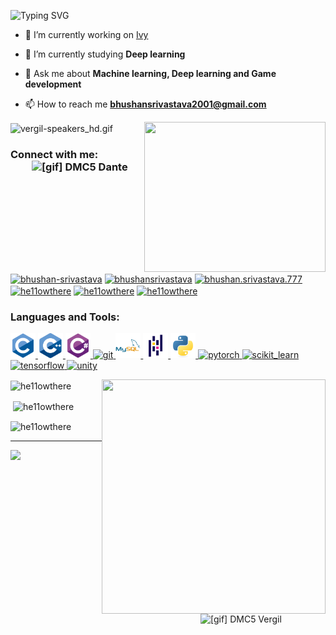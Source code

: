 <!--### Hello there 👋


**he11owthere/he11owthere** is a ✨ _special_ ✨ repository because its `README.md` (this file) appears on your GitHub profile.

Here are some ideas to get you started:

- 🔭 I’m currently working on ...
- 🌱 I’m currently learning ...
- 👯 I’m looking to collaborate on ...
- 🤔 I’m looking for help with ...
- 💬 Ask me about ...
- 📫 How to reach me: ...
- 😄 Pronouns: ...
- ⚡ Fun fact: ...
-->


<!--
<img img align="center" src="https://media.tenor.com/QifzTv3pRLkAAAAC/dmc5.gif" width="150" height="150" />

![Alt Text](https://media.tenor.com/7NZdYNzQosgAAAAC/devil-may-cry-vergil-speaker-bury-the-light-strom.gif)

# 📊 GitHub Stats:
![](https://github-readme-stats.vercel.app/api?username=he11owthere&theme=dark&hide_border=false&include_all_commits=false&count_private=false)<br/>
![](https://github-readme-streak-stats.herokuapp.com/?user=he11owthere&theme=dark&hide_border=false)<br/>
![](https://github-readme-stats.vercel.app/api/top-langs/?username=he11owthere&theme=dark&hide_border=false&include_all_commits=false&count_private=false&layout=compact)

## 🏆 GitHub Trophies
![](https://github-profile-trophy.vercel.app/?username=he11owthere&theme=radical&no-frame=false&no-bg=true&margin-w=4)
-->


<!--<h1 align="center">Hello there 👋, I'm Bhushan Srivastava</h1>
<h3 align="center">Exploring the Field of AI/ML</h3>-->
![Typing SVG](https://readme-typing-svg.herokuapp.com?font=Architects+Daughter&color=ffffff&size=30&lines=Hello+there!+👋;It's+Bhushan+Srivastava!+👋;Exploring+the+field+of+AI/ML;Currently+into+Deep+learning)

- 🔭 I’m currently working on [Ivy](https://github.com/unifyai/ivy)

- 🌱 I’m currently studying **Deep learning**

- 💬 Ask me about **Machine learning, Deep learning and Game development**

- 📫 How to reach me **bhushansrivastava2001@gmail.com**


<!--<img img align="center" src="https://media.tenor.com/7NZdYNzQosgAAAAC/devil-may-cry-vergil-speaker-bury-the-light-strom.gif" width="900" height="450" />-->
<!--<img align="left" src="https://media.tenor.com/D2vItfmaUnIAAAAd/vergil-speakers.gif" width="900" height="450">-->
<!--![Alt Text](https://media.tenor.com/7NZdYNzQosgAAAAC/devil-may-cry-vergil-speaker-bury-the-light-strom.gif)
+<img align="right" src="/art/sample.gif?raw=true" width="200px">-->
<!--![vergil_judgement_cut](https://github.com/he11owthere/he11owthere/assets/59949692/52e47265-61f5-49de-876d-3aa2ff9eafc5)<img align="center"/>-->
<p>
<!--<img align="center" alt="vergil-speakers.gif" src="https://github.com/he11owthere/he11owthere/blob/main/vergil-speakers.gif?raw=true" data-hpc="true" class="Box-sc-g0xbh4-0 kzRgrI">-->
<img align = "center" alt="vergil-speakers_hd.gif" src="https://github.com/he11owthere/he11owthere/blob/main/vergil-speakers_hd.gif?raw=true" data-hpc="true" class="Box-sc-g0xbh4-0 kzRgrI">

<img align="right" id="enlarged_image_carousel" src="https://steamuserimages-a.akamaihd.net/ugc/1847035847596743878/9CF69C45FBFF495C8EA29FA046C6313BF516092B/?imw=5000&amp;imh=5000&amp;ima=fit&amp;impolicy=Letterbox&amp;imcolor=%23000000&amp;letterbox=false" width="290" height="240" style="display: inline;">

<!--<img img align="right" src="https://media.tenor.com/7NZdYNzQosgAAAAC/devil-may-cry-vergil-speaker-bury-the-light-strom.gif"/>-->


</p>

<h3 align="left">Connect with me:
  <img align="right" alt="[gif] DMC5 Dante" aria-hidden="true" class="TZM0T" src="https://images-wixmp-ed30a86b8c4ca887773594c2.wixmp.com/f/e11f3286-6d58-46d0-bb87-df57a3630762/dd8nuoa-4c1b355d-1c6c-4683-b6fc-69c23b6d01cd.gif?token=eyJ0eXAiOiJKV1QiLCJhbGciOiJIUzI1NiJ9.eyJzdWIiOiJ1cm46YXBwOjdlMGQxODg5ODIyNjQzNzNhNWYwZDQxNWVhMGQyNmUwIiwiaXNzIjoidXJuOmFwcDo3ZTBkMTg4OTgyMjY0MzczYTVmMGQ0MTVlYTBkMjZlMCIsIm9iaiI6W1t7InBhdGgiOiJcL2ZcL2UxMWYzMjg2LTZkNTgtNDZkMC1iYjg3LWRmNTdhMzYzMDc2MlwvZGQ4bnVvYS00YzFiMzU1ZC0xYzZjLTQ2ODMtYjZmYy02OWMyM2I2ZDAxY2QuZ2lmIn1dXSwiYXVkIjpbInVybjpzZXJ2aWNlOmZpbGUuZG93bmxvYWQiXX0.6IKCraHT6ecWd7xNUDozCY6ZA1Pt2Dz1hKs5QdqQc7w" srcset="" sizes="" style="width:180px;height:180px" fetchpriority="high">
</h3>
<!--<img img align="right" src="https://media.tenor.com/QifzTv3pRLkAAAAC/dmc5.gif" width="380" height="380" />-->

<p align="left">
<a href="https://linkedin.com/in/bhushan-srivastava" target="blank"><img align="center" src="https://raw.githubusercontent.com/rahuldkjain/github-profile-readme-generator/master/src/images/icons/Social/linked-in-alt.svg" alt="bhushan-srivastava" height="30" width="40" /></a>
<a href="https://kaggle.com/bhushansrivastava" target="blank"><img align="center" src="https://raw.githubusercontent.com/rahuldkjain/github-profile-readme-generator/master/src/images/icons/Social/kaggle.svg" alt="bhushansrivastava" height="30" width="40" /></a>
<a href="https://fb.com/bhushan.srivastava.777" target="blank"><img align="center" src="https://raw.githubusercontent.com/rahuldkjain/github-profile-readme-generator/master/src/images/icons/Social/facebook.svg" alt="bhushan.srivastava.777" height="30" width="40" /></a>
<a href="https://instagram.com/he11owthere" target="blank"><img align="center" src="https://raw.githubusercontent.com/rahuldkjain/github-profile-readme-generator/master/src/images/icons/Social/instagram.svg" alt="he11owthere" height="30" width="40" /></a>
<a href="https://www.youtube.com/c/he11owthere" target="blank"><img align="center" src="https://raw.githubusercontent.com/rahuldkjain/github-profile-readme-generator/master/src/images/icons/Social/youtube.svg" alt="he11owthere" height="30" width="40" /></a>
<!--<a href="https://www.codechef.com/users/he11owthere" target="blank"><img align="center" src="https://cdn.jsdelivr.net/npm/simple-icons@3.1.0/icons/codechef.svg" alt="he11owthere" height="30" width="40" /></a>
-->
<a href="https://www.leetcode.com/he11owthere" target="blank"><img align="center" src="https://raw.githubusercontent.com/rahuldkjain/github-profile-readme-generator/master/src/images/icons/Social/leet-code.svg" alt="he11owthere" height="30" width="40" /></a>

</p>

<h3 align="left">Languages and Tools:</h3>
<p align="left"> <a href="https://www.cprogramming.com/" target="_blank" rel="noreferrer"> <img src="https://raw.githubusercontent.com/devicons/devicon/master/icons/c/c-original.svg" alt="c" width="40" height="40"/> </a> <a href="https://www.w3schools.com/cpp/" target="_blank" rel="noreferrer"> <img src="https://raw.githubusercontent.com/devicons/devicon/master/icons/cplusplus/cplusplus-original.svg" alt="cplusplus" width="40" height="40"/> </a> <a href="https://www.w3schools.com/cs/" target="_blank" rel="noreferrer"> <img src="https://raw.githubusercontent.com/devicons/devicon/master/icons/csharp/csharp-original.svg" alt="csharp" width="40" height="40"/> </a> <a href="https://git-scm.com/" target="_blank" rel="noreferrer"> <img src="https://www.vectorlogo.zone/logos/git-scm/git-scm-icon.svg" alt="git" width="40" height="40"/> </a> <a href="https://www.mysql.com/" target="_blank" rel="noreferrer"> <img src="https://raw.githubusercontent.com/devicons/devicon/master/icons/mysql/mysql-original-wordmark.svg" alt="mysql" width="40" height="40"/> </a> <a href="https://pandas.pydata.org/" target="_blank" rel="noreferrer"> <img src="https://raw.githubusercontent.com/devicons/devicon/2ae2a900d2f041da66e950e4d48052658d850630/icons/pandas/pandas-original.svg" alt="pandas" width="40" height="40"/> </a> <a href="https://www.python.org" target="_blank" rel="noreferrer"> <img src="https://raw.githubusercontent.com/devicons/devicon/master/icons/python/python-original.svg" alt="python" width="40" height="40"/> </a> <a href="https://pytorch.org/" target="_blank" rel="noreferrer"> <img src="https://www.vectorlogo.zone/logos/pytorch/pytorch-icon.svg" alt="pytorch" width="40" height="40"/> </a> <a href="https://scikit-learn.org/" target="_blank" rel="noreferrer"> <img src="https://upload.wikimedia.org/wikipedia/commons/0/05/Scikit_learn_logo_small.svg" alt="scikit_learn" width="40" height="40"/> </a> <a href="https://www.tensorflow.org" target="_blank" rel="noreferrer"> <img src="https://www.vectorlogo.zone/logos/tensorflow/tensorflow-icon.svg" alt="tensorflow" width="40" height="40"/> </a> <a href="https://unity.com/" target="_blank" rel="noreferrer"> <img src="https://www.vectorlogo.zone/logos/unity3d/unity3d-icon.svg" alt="unity" width="40" height="40"/> </a> </p>

<p><img align="center" src="https://github-readme-stats.vercel.app/api/top-langs/?username=he11owthere&layout=compact&theme=gotham" alt="he11owthere" />
<img img align="right" src="https://media.tenor.com/QifzTv3pRLkAAAAC/dmc5.gif" width="358" height="375" />

&nbsp;<img align="center" src="https://github-readme-stats.vercel.app/api?username=he11owthere&theme=gotham&show_icons=true" alt="he11owthere" />

<img align="right" alt="[gif] DMC5 Vergil" aria-hidden="true" class="TZM0T" src="https://images-wixmp-ed30a86b8c4ca887773594c2.wixmp.com/f/e11f3286-6d58-46d0-bb87-df57a3630762/dd8nuxg-fe3eadf9-c22e-4232-9f8c-bf579bf8e32a.gif?token=eyJ0eXAiOiJKV1QiLCJhbGciOiJIUzI1NiJ9.eyJzdWIiOiJ1cm46YXBwOjdlMGQxODg5ODIyNjQzNzNhNWYwZDQxNWVhMGQyNmUwIiwiaXNzIjoidXJuOmFwcDo3ZTBkMTg4OTgyMjY0MzczYTVmMGQ0MTVlYTBkMjZlMCIsIm9iaiI6W1t7InBhdGgiOiJcL2ZcL2UxMWYzMjg2LTZkNTgtNDZkMC1iYjg3LWRmNTdhMzYzMDc2MlwvZGQ4bnV4Zy1mZTNlYWRmOS1jMjJlLTQyMzItOWY4Yy1iZjU3OWJmOGUzMmEuZ2lmIn1dXSwiYXVkIjpbInVybjpzZXJ2aWNlOmZpbGUuZG93bmxvYWQiXX0.Vaf8I0xQ8rYaSwFDdV5VsmUpienRgcYVUh4eBJZvFo8" srcset="" sizes="" style="width:200px;height:200px" fetchpriority="high">

  <img align="center" src="https://github-readme-streak-stats.herokuapp.com/?user=he11owthere&&theme=dark" alt="he11owthere" />
  
</p>

---
[![](https://visitcount.itsvg.in/api?id=he11owthere&icon=0&color=0)](https://visitcount.itsvg.in)

<!-- Proudly created with GPRM ( https://gprm.itsvg.in ) -->
